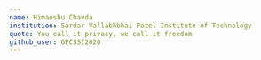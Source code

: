 ```yaml
---
name: Himanshu Chavda
institution: Sardar Vallabhbhai Patel Institute of Technology
quote: You call it privacy, we call it freedom
github_user: GPCSSI2020
---
```

